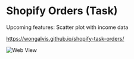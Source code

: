 # Shopify Orders (Task)

Upcoming features: Scatter plot with income data

https://wongalvis.github.io/shopify-task-orders/

![Web View](https://cloud.githubusercontent.com/assets/6073063/21502940/830f4198-cc8e-11e6-9822-ead6ea6a6bbc.png)
